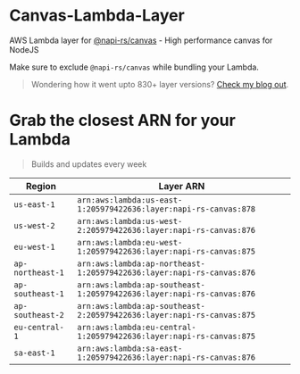 # Canvas-Lambda-Layer

AWS Lambda layer for [@napi-rs/canvas](https://github.com/Brooooooklyn/canvas) - High performance canvas for NodeJS

Make sure to exclude `@napi-rs/canvas` while bundling your Lambda.

> Wondering how it went upto 830+ layer versions? [Check my blog out](https://learnaws.io/blog/lambda-layer-recursion).

# Grab the closest ARN for your Lambda
> Builds and updates every week

| Region | Layer ARN |
| ------ | --------- |
|`us-east-1`|`arn:aws:lambda:us-east-1:205979422636:layer:napi-rs-canvas:878`|
|`us-west-2`|`arn:aws:lambda:us-west-2:205979422636:layer:napi-rs-canvas:876`|
|`eu-west-1`|`arn:aws:lambda:eu-west-1:205979422636:layer:napi-rs-canvas:875`|
|`ap-northeast-1`|`arn:aws:lambda:ap-northeast-1:205979422636:layer:napi-rs-canvas:876`|
|`ap-southeast-1`|`arn:aws:lambda:ap-southeast-1:205979422636:layer:napi-rs-canvas:876`|
|`ap-southeast-2`|`arn:aws:lambda:ap-southeast-2:205979422636:layer:napi-rs-canvas:875`|
|`eu-central-1`|`arn:aws:lambda:eu-central-1:205979422636:layer:napi-rs-canvas:875`|
|`sa-east-1`|`arn:aws:lambda:sa-east-1:205979422636:layer:napi-rs-canvas:876`|
